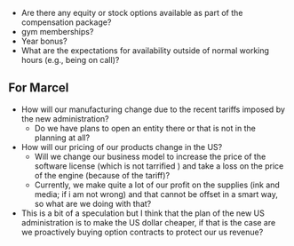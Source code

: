- Are there any equity or stock options available as part of the compensation package?
- gym memberships?
- Year bonus?
- What are the expectations for availability outside of normal working hours (e.g., being on call)?



## For Marcel
- How will our manufacturing change due to the recent tariffs imposed by the new administration?
	- Do we have plans to open an entity there or that is not in the planning at all?
- How will our pricing of our products change in the US?
	- Will we change our business model to increase the price of the software license (which is not tarrified ) and take a loss on the price of the engine (because of the tariff)?
	- Currently, we make quite a lot of our profit on the supplies (ink and media; if i am not wrong) and that cannot be offset in a smart way, so what are we doing with that?
- This is a bit of a speculation but I think that the plan of the new US administration is to make the US dollar cheaper, if that is the case are we proactively buying option contracts to protect our us revenue?  